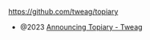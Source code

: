 https://github.com/tweag/topiary

- @2023 [Announcing Topiary - Tweag](https://www.tweag.io/blog/2023-03-09-announcing-topiary/)

